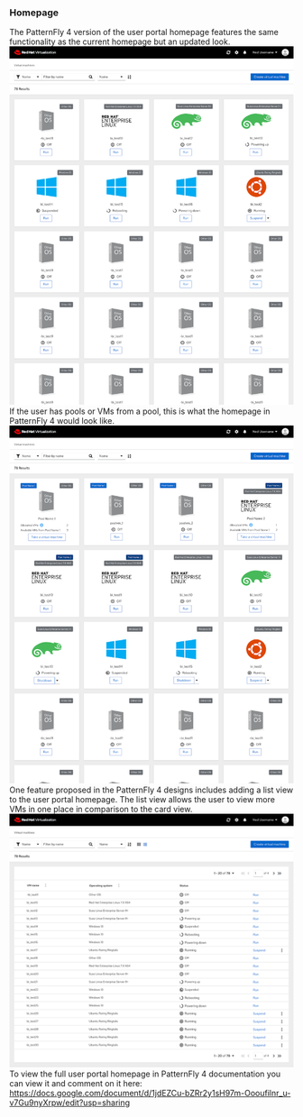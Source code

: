 ### Homepage
The PatternFly 4 version of the user portal homepage features the same functionality as the current homepage but an updated look. 
![homepagepf4-1](img/homepagepf4-1.png)
If the user has pools or VMs from a pool, this is what the homepage in PatternFly 4 would look like. 
![homepagepf4-2](img/homepagepf4-2.png)
One feature proposed in the PatternFly 4 designs includes adding a list view to the user portal homepage. The list view allows the user to view more VMs in one place in comparison to the card view.  
![homepagepf4-3](img/homepagepf4-3.png)
To view the full user portal homepage in PatternFly 4 documentation you can view it and comment on it here: https://docs.google.com/document/d/1jdEZCu-bZRr2y1sH97m-Oooufilnr_u-v7Gu9nyXrpw/edit?usp=sharing